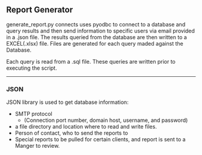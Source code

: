 ## Report Generator
generate_report.py connects uses pyodbc to connect to a database and query results and then send information to specific users via email provided in a .json file. The results queried from the database are then written to a EXCEL(.xlsx) file. Files are generated for each query maded against the Database.

Each query is read from a .sql file. These queries are written prior to executing the script. 

***
### JSON
JSON library is used to get database information:
- SMTP protocol 
  + (Connection port number, domain host, username, and password)
- a file directory and location where to read and write files. 
- Person of contact, who to send the reports to
- Special reports to be pulled for certain clients, and report is sent to a Manger to review.
